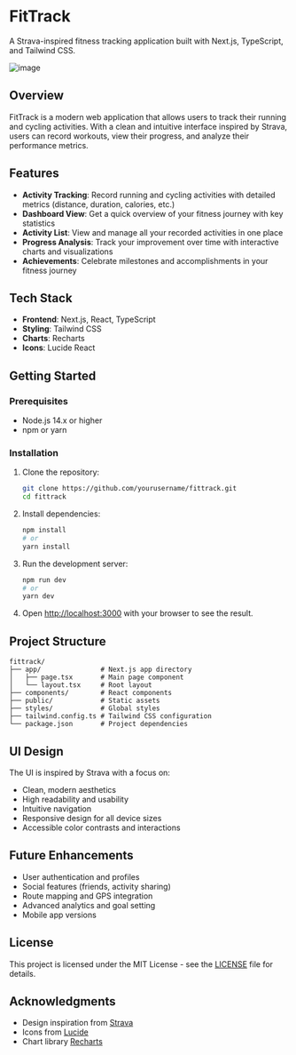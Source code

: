 # FitTrack

A Strava-inspired fitness tracking application built with Next.js, TypeScript, and Tailwind CSS.

![image](https://github.com/user-attachments/assets/6bfabd3e-538c-4de0-a063-eb36bb99744f)

## Overview

FitTrack is a modern web application that allows users to track their running and cycling activities. With a clean and intuitive interface inspired by Strava, users can record workouts, view their progress, and analyze their performance metrics.

## Features

- **Activity Tracking**: Record running and cycling activities with detailed metrics (distance, duration, calories, etc.)
- **Dashboard View**: Get a quick overview of your fitness journey with key statistics
- **Activity List**: View and manage all your recorded activities in one place
- **Progress Analysis**: Track your improvement over time with interactive charts and visualizations
- **Achievements**: Celebrate milestones and accomplishments in your fitness journey

## Tech Stack

- **Frontend**: Next.js, React, TypeScript
- **Styling**: Tailwind CSS
- **Charts**: Recharts
- **Icons**: Lucide React

## Getting Started

### Prerequisites

- Node.js 14.x or higher
- npm or yarn

### Installation

1. Clone the repository:
   ```bash
   git clone https://github.com/yourusername/fittrack.git
   cd fittrack
   ```

2. Install dependencies:
   ```bash
   npm install
   # or
   yarn install
   ```

3. Run the development server:
   ```bash
   npm run dev
   # or
   yarn dev
   ```

4. Open [http://localhost:3000](http://localhost:3000) with your browser to see the result.

## Project Structure

```
fittrack/
├── app/               # Next.js app directory
│   ├── page.tsx       # Main page component
│   └── layout.tsx     # Root layout
├── components/        # React components
├── public/            # Static assets
├── styles/            # Global styles
├── tailwind.config.ts # Tailwind CSS configuration
└── package.json       # Project dependencies
```

## UI Design

The UI is inspired by Strava with a focus on:

- Clean, modern aesthetics
- High readability and usability
- Intuitive navigation
- Responsive design for all device sizes
- Accessible color contrasts and interactions

## Future Enhancements

- User authentication and profiles
- Social features (friends, activity sharing)
- Route mapping and GPS integration
- Advanced analytics and goal setting
- Mobile app versions

## License

This project is licensed under the MIT License - see the [LICENSE](LICENSE) file for details.

## Acknowledgments

- Design inspiration from [Strava](https://www.strava.com/)
- Icons from [Lucide](https://lucide.dev/)
- Chart library [Recharts](https://recharts.org/)
